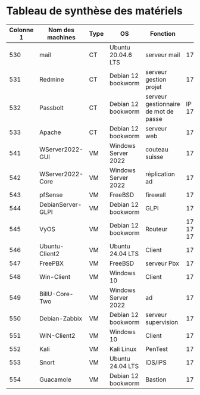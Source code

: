 # Tableau de synthèse des matériels

| Colonne 1 | Nom des machines | Type | OS | Fonction | Adresse IP | Disque | RAM |
|-----------|-----------|-----------|-----------|-----------|-----------|-----------|-----------|
| 530   |   mail        |   CT        |  Ubuntu 20.04.6 LTS         | serveur mail          | 172.19.11.4/24          |           |           |
| 531   |   Redmine        |   CT        |    Debian 12 bookworm       | serveur gestion projet          | 172.19.0.13/24          |           |           |
| 532   | Passbolt          |    CT       |  Debian 12 bookworm         | serveur gestionnaire de mot de passe          | IP 172.19.0.25/24          |           |           |
| 533   | Apache          |    CT       |  Debian 12 bookworm         | serveur web          | 172.19.11.5/24          |           |           |
| 541   | WServer2022-GUI          |   VM        |  Windows Server 2022         | couteau suisse          | 172.19.0.2/24          |           |           |
| 542  | WServer2022-Core          |    VM        | Windows Server 2022          | réplication ad          |172.19.0.3/24           |           |           |
| 543   | pfSense          |    VM        |  FreeBSD         | firewall          | 172.19.0.254/24          |           |           |
| 544   | DebianServer-GLPI          |   VM         | Debian 12 bookworm          | GLPI          | 172.19.0.4/24           |           |           |
| 545  | VyOS          |   VM         | Debian 12 bookworm          | Routeur           | 172.19.1.254/24 172.19.10.1/24 172.19.0.254/24         |           |           |
| 546  | Ubuntu-Client2          |   VM         |  Ubuntu 24.04 LTS         | Client          | 172.19.1.9/24          |           |           |
| 547  | FreePBX          |    VM        | FreeBSD          | serveur Pbx          | 172.19.0.15/24          |           |           |
| 548  | Win-Client          |    VM        |  Windows 10         | Client           | 172.19.1.50./24          |           |           |
| 549  | BillU-Core-Two          |   VM         |  Windows Server 2022         |  ad         | 172.19.0.5/24          |           |           |
| 550  | Debian-Zabbix          |    VM        | Debian 12 bookworm          | serveur supervision          | 172.19.0.9/24          |           |           |
| 551  | WIN-Client2          |   VM         | Windows 10          | Client          | 172.19.1.100/24          |           |           |
| 552  | Kali          |    VM        | Kali Linux          | PenTest          | 172.19.0.16/24          |           |           |
| 553  | Snort          |    VM        | Ubuntu 24.04 LTS          | IDS/IPS          | 172.19.1.20/24          |           |           |
| 554  | Guacamole          |    VM        | Debian 12 bookworm          | Bastion          | 172.19.11.4/24           |           |           |

